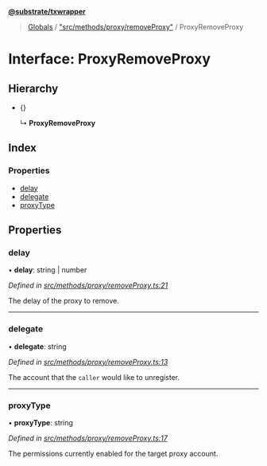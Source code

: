 **[@substrate/txwrapper](../README.md)**

> [Globals](../globals.md) / ["src/methods/proxy/removeProxy"](../modules/_src_methods_proxy_removeproxy_.md) / ProxyRemoveProxy

# Interface: ProxyRemoveProxy

## Hierarchy

* {}

  ↳ **ProxyRemoveProxy**

## Index

### Properties

* [delay](_src_methods_proxy_removeproxy_.proxyremoveproxy.md#delay)
* [delegate](_src_methods_proxy_removeproxy_.proxyremoveproxy.md#delegate)
* [proxyType](_src_methods_proxy_removeproxy_.proxyremoveproxy.md#proxytype)

## Properties

### delay

•  **delay**: string \| number

*Defined in [src/methods/proxy/removeProxy.ts:21](https://github.com/paritytech/txwrapper/blob/a0533b3/src/methods/proxy/removeProxy.ts#L21)*

The delay of the proxy to remove.

___

### delegate

•  **delegate**: string

*Defined in [src/methods/proxy/removeProxy.ts:13](https://github.com/paritytech/txwrapper/blob/a0533b3/src/methods/proxy/removeProxy.ts#L13)*

The account that the `caller` would like to unregister.

___

### proxyType

•  **proxyType**: string

*Defined in [src/methods/proxy/removeProxy.ts:17](https://github.com/paritytech/txwrapper/blob/a0533b3/src/methods/proxy/removeProxy.ts#L17)*

The permissions currently enabled for the target proxy account.
